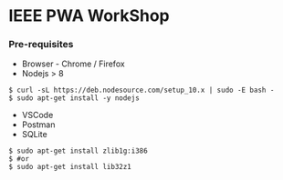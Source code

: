 # IEEE PWA WorkShop

### Pre-requisites

- Browser - Chrome / Firefox
- Nodejs > 8

```
$ curl -sL https://deb.nodesource.com/setup_10.x | sudo -E bash -
$ sudo apt-get install -y nodejs
```

- VSCode
- Postman
- SQLite

```
$ sudo apt-get install zlib1g:i386
$ #or
$ sudo apt-get install lib32z1
```
